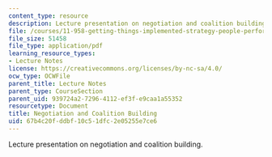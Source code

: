 ```yaml
---
content_type: resource
description: Lecture presentation on negotiation and coalition building.
file: /courses/11-958-getting-things-implemented-strategy-people-performance-and-leadership-january-iap-2009/67b4c20fddbf10c51dfc2e05255e7ce6_coalition_day1.pdf
file_size: 51458
file_type: application/pdf
learning_resource_types:
- Lecture Notes
license: https://creativecommons.org/licenses/by-nc-sa/4.0/
ocw_type: OCWFile
parent_title: Lecture Notes
parent_type: CourseSection
parent_uid: 939724a2-7296-4112-ef3f-e9caa1a55352
resourcetype: Document
title: Negotiation and Coalition Building
uid: 67b4c20f-ddbf-10c5-1dfc-2e05255e7ce6
---
```

Lecture presentation on negotiation and coalition building.